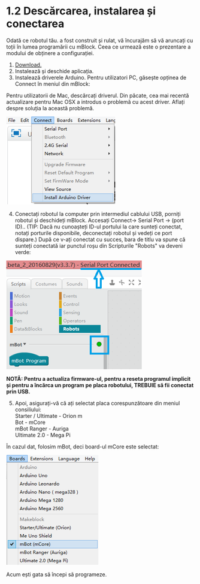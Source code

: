# 1.2 Descărcarea, instalarea și conectarea

Odată ce robotul tău. a fost construit și rulat, vă încurajăm să vă aruncați cu toții în lumea programării cu mBlock. Ceea ce urmează este o prezentare a modului de obținere a configurației.



1. [Download.](http://www.mblock.cc/)
2. Instalează și deschide aplicația.
3. Instalează driverele Arduino. Pentru utilizatori PC, găsește opținea de Connect în meniul  din mBlock:

Pentru utilizatorii de Mac, descărcați driverul. Din păcate, cea mai recentă actualizare pentru Mac OSX a introdus o problemă cu acest driver. Aflați despre soluția la această problemă.

![](../../.gitbook/assets/image%20%288%29.png)

4. Conectați robotul la computer prin intermediul cablului USB, porniți robotul și deschideți mBlock. Accesați Connect-&gt; Serial Port -&gt; \(port ID\).. \(TIP: Dacă nu cunoașteți ID-ul portului la care sunteți conectat, notați porturile disponibile, deconectați robotul și vedeți ce port dispare.\) După ce v-ați conectat cu succes, bara de titlu va spune că sunteți conectată iar punctul roșu din Scripturile "Robots" va deveni verde:

![](../../.gitbook/assets/image%20%28177%29.png)

 **NOTĂ: Pentru a actualiza firmware-ul, pentru a reseta programul implicit și pentru a încărca un program pe placa robotului, TREBUIE să fii conectat prin USB.**

5. Apoi, asigurați-vă că ați selectat placa corespunzătoare din meniul consiliului:   
Starter / Ultimate - Orion m  
Bot - mCore   
mBot Ranger - Auriga   
Ultimate 2.0 - Mega Pi

În cazul dat, folosim mBot, deci board-ul mCore este selectat:

![](../../.gitbook/assets/image%20%28130%29.png)

Acum ești gata să începi să programeze.

